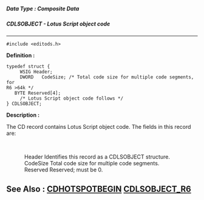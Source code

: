 ##### Data Type : Composite Data
##### CDLSOBJECT - Lotus Script object code
---
```
#include <editods.h>
```

**Definition :**
```
typedef struct {
	 WSIG Header;
	 DWORD   CodeSize; /* Total code size for multiple code segments, for 
R6 >64k */
   BYTE Reserved[4];
	 /* Lotus Script object code follows */
} CDLSOBJECT;
```

**Description :**

The CD record contains Lotus Script object code.  The fields in this record are:
<ul><br>

<ul>Header		Identifies this record as a CDLSOBJECT structure.<br>
CodeSize	Total code size for multiple code segments.<br>
Reserved	Reserved;  must be 0.</ul>
</ul>



**See Also :**
[CDHOTSPOTBEGIN](/domino-c-api-docs/reference/Data/CDHOTSPOTBEGIN)
[CDLSOBJECT_R6](/domino-c-api-docs/reference/Data/CDLSOBJECT_R6)
---
